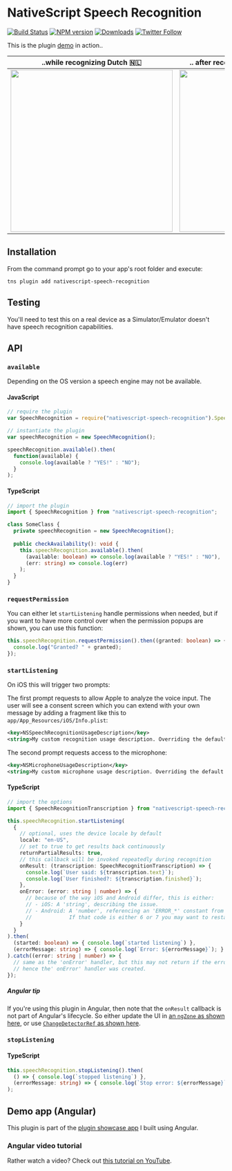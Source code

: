 # NativeScript Speech Recognition

[![Build Status][build-status]][build-url]
[![NPM version][npm-image]][npm-url]
[![Downloads][downloads-image]][npm-url]
[![Twitter Follow][twitter-image]][twitter-url]

[build-status]:https://travis-ci.org/EddyVerbruggen/nativescript-speech-recognition.svg?branch=master
[build-url]:https://travis-ci.org/EddyVerbruggen/nativescript-speech-recognition
[npm-image]:http://img.shields.io/npm/v/nativescript-speech-recognition.svg
[npm-url]:https://npmjs.org/package/nativescript-speech-recognition
[downloads-image]:http://img.shields.io/npm/dm/nativescript-speech-recognition.svg
[twitter-image]:https://img.shields.io/twitter/follow/eddyverbruggen.svg?style=social&label=Follow%20me
[twitter-url]:https://twitter.com/eddyverbruggen

This is the plugin [demo](https://github.com/EddyVerbruggen/nativescript-speech-recognition/tree/master/demo) in action..

| ..while recognizing Dutch 🇳🇱 | .. after recognizing American-English 🇺🇸 |
| --- | --- |
| <img src="https://github.com/EddyVerbruggen/nativescript-speech-recognition/raw/master/screenshots/ios-nl.jpg" width="375px" /> | <img src="https://github.com/EddyVerbruggen/nativescript-speech-recognition/raw/master/screenshots/ios-en.jpg" width="375px" /> |

## Installation
From the command prompt go to your app's root folder and execute:

```
tns plugin add nativescript-speech-recognition
```

## Testing
You'll need to test this on a real device as a Simulator/Emulator doesn't have speech recognition capabilities.

## API

### `available`

Depending on the OS version a speech engine may not be available.

#### JavaScript
```js
// require the plugin
var SpeechRecognition = require("nativescript-speech-recognition").SpeechRecognition;

// instantiate the plugin
var speechRecognition = new SpeechRecognition();

speechRecognition.available().then(
  function(available) {
    console.log(available ? "YES!" : "NO");
  }
);
```

#### TypeScript
```typescript
// import the plugin
import { SpeechRecognition } from "nativescript-speech-recognition";

class SomeClass {
  private speechRecognition = new SpeechRecognition();
  
  public checkAvailability(): void {
    this.speechRecognition.available().then(
      (available: boolean) => console.log(available ? "YES!" : "NO"),
      (err: string) => console.log(err)
    );
  }
}
```

### `requestPermission`
You can either let `startListening` handle permissions when needed, but if you want to have more control
over when the permission popups are shown, you can use this function:

```typescript
this.speechRecognition.requestPermission().then((granted: boolean) => {
  console.log("Granted? " + granted);
});
```

### `startListening`

On iOS this will trigger two prompts:

The first prompt requests to allow Apple to analyze the voice input. The user will see a consent screen which you can extend with your own message by adding a fragment like this to `app/App_Resources/iOS/Info.plist`:

```xml
<key>NSSpeechRecognitionUsageDescription</key>
<string>My custom recognition usage description. Overriding the default empty one in the plugin.</string>
```

The second prompt requests access to the microphone:

```xml
<key>NSMicrophoneUsageDescription</key>
<string>My custom microphone usage description. Overriding the default empty one in the plugin.</string>
```

#### TypeScript
```typescript
// import the options
import { SpeechRecognitionTranscription } from "nativescript-speech-recognition";

this.speechRecognition.startListening(
  {
    // optional, uses the device locale by default
    locale: "en-US",
    // set to true to get results back continuously
    returnPartialResults: true,
    // this callback will be invoked repeatedly during recognition
    onResult: (transcription: SpeechRecognitionTranscription) => {
      console.log(`User said: ${transcription.text}`);
      console.log(`User finished?: ${transcription.finished}`);
    },
    onError: (error: string | number) => {
      // because of the way iOS and Android differ, this is either:
      // - iOS: A 'string', describing the issue. 
      // - Android: A 'number', referencing an 'ERROR_*' constant from https://developer.android.com/reference/android/speech/SpeechRecognizer.
      //            If that code is either 6 or 7 you may want to restart listening.
    }
  }
).then(
  (started: boolean) => { console.log(`started listening`) },
  (errorMessage: string) => { console.log(`Error: ${errorMessage}`); }
).catch((error: string | number) => {
  // same as the 'onError' handler, but this may not return if the error occurs after listening has successfully started (because that resolves the promise,
  // hence the' onError' handler was created.
});
```

##### Angular tip
If you're using this plugin in Angular, then note that the `onResult` callback is not part of Angular's lifecycle.
So either update the UI in [an `ngZone` as shown here](https://github.com/EddyVerbruggen/nativescript-pluginshowcase/blob/28f65ef98716ad7c4698071b9c394cceb2d9748f/app/speech/speech.component.ts#L154),
or use [`ChangeDetectorRef` as shown here](https://blog.paulhalliday.io/2017/06/24/nativescript-speech-recognition/).

### `stopListening`

#### TypeScript
```typescript
this.speechRecognition.stopListening().then(
  () => { console.log(`stopped listening`) },
  (errorMessage: string) => { console.log(`Stop error: ${errorMessage}`); }
);
```

## Demo app (Angular)
This plugin is part of the [plugin showcase app](https://github.com/EddyVerbruggen/nativescript-pluginshowcase/tree/master/app/speech) I built using Angular.

### Angular video tutorial
Rather watch a video? Check out [this tutorial on YouTube](https://www.youtube.com/watch?v=C5i_EYjfuTE).
